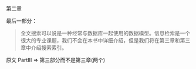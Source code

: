 第二章

最后一部分：
> 全文搜索可以说是一种经常与数据库一起使用的数据模型。信息检索是一个很大的专业课题，我们不会在本书中详细介绍，但是我们将在第三章和第三章中介绍搜索索引。

原文 PartIII => 第三部分而不是第三章(两个)
